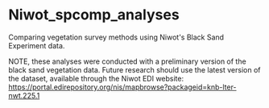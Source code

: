 # Niwot_spcomp_analyses
Comparing vegetation survey methods using Niwot's Black Sand Experiment data. 

NOTE, these analyses were conducted with a preliminary version of the black sand vegetation data. Future research should use the latest version of the dataset, available through the Niwot EDI website: https://portal.edirepository.org/nis/mapbrowse?packageid=knb-lter-nwt.225.1
